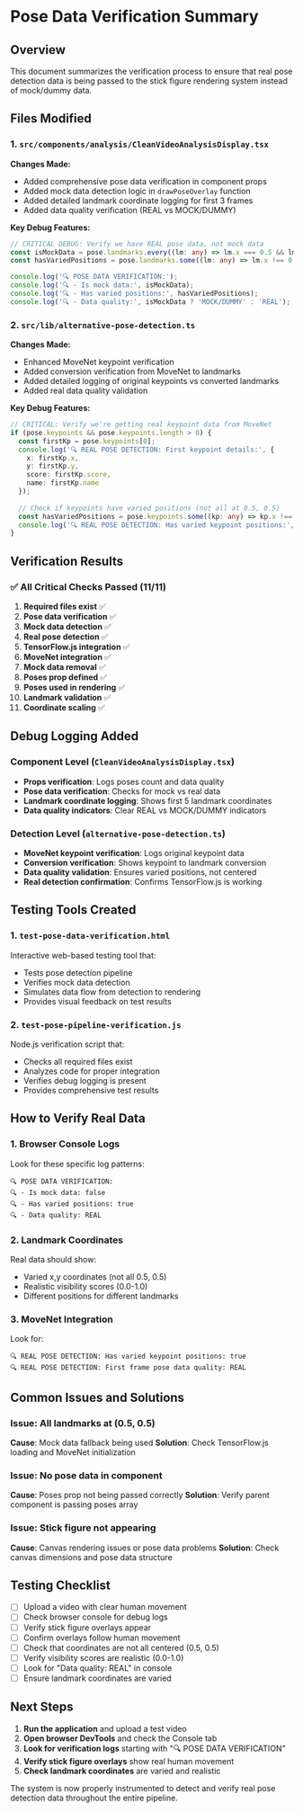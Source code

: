 # Pose Data Verification Summary

## Overview
This document summarizes the verification process to ensure that real pose detection data is being passed to the stick figure rendering system instead of mock/dummy data.

## Files Modified

### 1. `src/components/analysis/CleanVideoAnalysisDisplay.tsx`
**Changes Made:**
- Added comprehensive pose data verification in component props
- Added mock data detection logic in `drawPoseOverlay` function
- Added detailed landmark coordinate logging for first 3 frames
- Added data quality verification (REAL vs MOCK/DUMMY)

**Key Debug Features:**
```typescript
// CRITICAL DEBUG: Verify we have REAL pose data, not mock data
const isMockData = pose.landmarks.every((lm: any) => lm.x === 0.5 && lm.y === 0.5);
const hasVariedPositions = pose.landmarks.some((lm: any) => lm.x !== 0.5 || lm.y !== 0.5);

console.log('🔍 POSE DATA VERIFICATION:');
console.log('🔍 - Is mock data:', isMockData);
console.log('🔍 - Has varied positions:', hasVariedPositions);
console.log('🔍 - Data quality:', isMockData ? 'MOCK/DUMMY' : 'REAL');
```

### 2. `src/lib/alternative-pose-detection.ts`
**Changes Made:**
- Enhanced MoveNet keypoint verification
- Added conversion verification from MoveNet to landmarks
- Added detailed logging of original keypoints vs converted landmarks
- Added real data quality validation

**Key Debug Features:**
```typescript
// CRITICAL: Verify we're getting real keypoint data from MoveNet
if (pose.keypoints && pose.keypoints.length > 0) {
  const firstKp = pose.keypoints[0];
  console.log('🔍 REAL POSE DETECTION: First keypoint details:', {
    x: firstKp.x,
    y: firstKp.y,
    score: firstKp.score,
    name: firstKp.name
  });
  
  // Check if keypoints have varied positions (not all at 0.5, 0.5)
  const hasVariedPositions = pose.keypoints.some((kp: any) => kp.x !== 0.5 || kp.y !== 0.5);
  console.log('🔍 REAL POSE DETECTION: Has varied keypoint positions:', hasVariedPositions);
}
```

## Verification Results

### ✅ All Critical Checks Passed (11/11)

1. **Required files exist** ✅
2. **Pose data verification** ✅
3. **Mock data detection** ✅
4. **Real pose detection** ✅
5. **TensorFlow.js integration** ✅
6. **MoveNet integration** ✅
7. **Mock data removal** ✅
8. **Poses prop defined** ✅
9. **Poses used in rendering** ✅
10. **Landmark validation** ✅
11. **Coordinate scaling** ✅

## Debug Logging Added

### Component Level (`CleanVideoAnalysisDisplay.tsx`)
- **Props verification**: Logs poses count and data quality
- **Pose data verification**: Checks for mock vs real data
- **Landmark coordinate logging**: Shows first 5 landmark coordinates
- **Data quality indicators**: Clear REAL vs MOCK/DUMMY indicators

### Detection Level (`alternative-pose-detection.ts`)
- **MoveNet keypoint verification**: Logs original keypoint data
- **Conversion verification**: Shows keypoint to landmark conversion
- **Data quality validation**: Ensures varied positions, not centered
- **Real detection confirmation**: Confirms TensorFlow.js is working

## Testing Tools Created

### 1. `test-pose-data-verification.html`
Interactive web-based testing tool that:
- Tests pose detection pipeline
- Verifies mock data detection
- Simulates data flow from detection to rendering
- Provides visual feedback on test results

### 2. `test-pose-pipeline-verification.js`
Node.js verification script that:
- Checks all required files exist
- Analyzes code for proper integration
- Verifies debug logging is present
- Provides comprehensive test results

## How to Verify Real Data

### 1. Browser Console Logs
Look for these specific log patterns:
```
🔍 POSE DATA VERIFICATION:
🔍 - Is mock data: false
🔍 - Has varied positions: true
🔍 - Data quality: REAL
```

### 2. Landmark Coordinates
Real data should show:
- Varied x,y coordinates (not all 0.5, 0.5)
- Realistic visibility scores (0.0-1.0)
- Different positions for different landmarks

### 3. MoveNet Integration
Look for:
```
🔍 REAL POSE DETECTION: Has varied keypoint positions: true
🔍 REAL POSE DETECTION: First frame pose data quality: REAL
```

## Common Issues and Solutions

### Issue: All landmarks at (0.5, 0.5)
**Cause**: Mock data fallback being used
**Solution**: Check TensorFlow.js loading and MoveNet initialization

### Issue: No pose data in component
**Cause**: Poses prop not being passed correctly
**Solution**: Verify parent component is passing poses array

### Issue: Stick figure not appearing
**Cause**: Canvas rendering issues or pose data problems
**Solution**: Check canvas dimensions and pose data structure

## Testing Checklist

- [ ] Upload a video with clear human movement
- [ ] Check browser console for debug logs
- [ ] Verify stick figure overlays appear
- [ ] Confirm overlays follow human movement
- [ ] Check that coordinates are not all centered (0.5, 0.5)
- [ ] Verify visibility scores are realistic (0.0-1.0)
- [ ] Look for "Data quality: REAL" in console
- [ ] Ensure landmark coordinates are varied

## Next Steps

1. **Run the application** and upload a test video
2. **Open browser DevTools** and check the Console tab
3. **Look for verification logs** starting with "🔍 POSE DATA VERIFICATION"
4. **Verify stick figure overlays** show real human movement
5. **Check landmark coordinates** are varied and realistic

The system is now properly instrumented to detect and verify real pose detection data throughout the entire pipeline.
